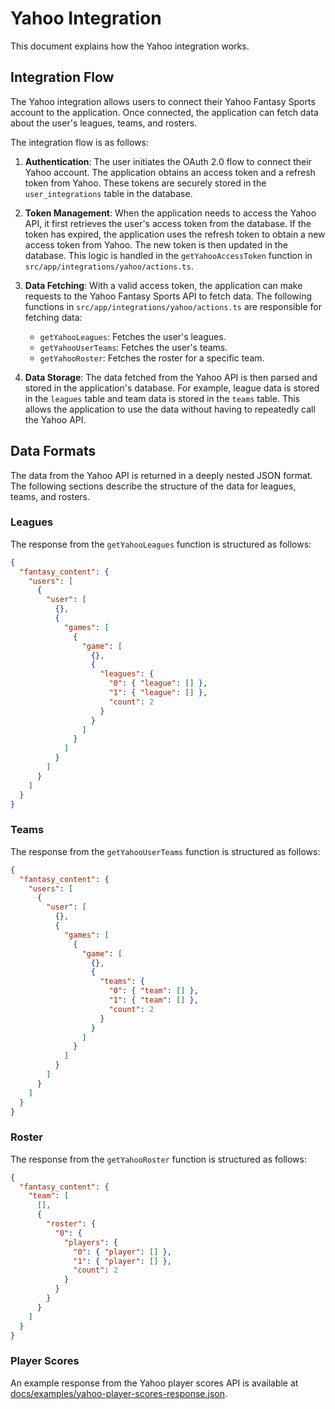 # Yahoo Integration

This document explains how the Yahoo integration works.

## Integration Flow

The Yahoo integration allows users to connect their Yahoo Fantasy Sports account to the application. Once connected, the application can fetch data about the user's leagues, teams, and rosters.

The integration flow is as follows:

1.  **Authentication**: The user initiates the OAuth 2.0 flow to connect their Yahoo account. The application obtains an access token and a refresh token from Yahoo. These tokens are securely stored in the `user_integrations` table in the database.

2.  **Token Management**: When the application needs to access the Yahoo API, it first retrieves the user's access token from the database. If the token has expired, the application uses the refresh token to obtain a new access token from Yahoo. The new token is then updated in the database. This logic is handled in the `getYahooAccessToken` function in `src/app/integrations/yahoo/actions.ts`.

3.  **Data Fetching**: With a valid access token, the application can make requests to the Yahoo Fantasy Sports API to fetch data. The following functions in `src/app/integrations/yahoo/actions.ts` are responsible for fetching data:
    *   `getYahooLeagues`: Fetches the user's leagues.
    *   `getYahooUserTeams`: Fetches the user's teams.
    *   `getYahooRoster`: Fetches the roster for a specific team.

4.  **Data Storage**: The data fetched from the Yahoo API is then parsed and stored in the application's database. For example, league data is stored in the `leagues` table and team data is stored in the `teams` table. This allows the application to use the data without having to repeatedly call the Yahoo API.

## Data Formats

The data from the Yahoo API is returned in a deeply nested JSON format. The following sections describe the structure of the data for leagues, teams, and rosters.

### Leagues

The response from the `getYahooLeagues` function is structured as follows:

```json
{
  "fantasy_content": {
    "users": [
      {
        "user": [
          {},
          {
            "games": [
              {
                "game": [
                  {},
                  {
                    "leagues": {
                      "0": { "league": [] },
                      "1": { "league": [] },
                      "count": 2
                    }
                  }
                ]
              }
            ]
          }
        ]
      }
    ]
  }
}
```

### Teams

The response from the `getYahooUserTeams` function is structured as follows:

```json
{
  "fantasy_content": {
    "users": [
      {
        "user": [
          {},
          {
            "games": [
              {
                "game": [
                  {},
                  {
                    "teams": {
                      "0": { "team": [] },
                      "1": { "team": [] },
                      "count": 2
                    }
                  }
                ]
              }
            ]
          }
        ]
      }
    ]
  }
}
```

### Roster

The response from the `getYahooRoster` function is structured as follows:

```json
{
  "fantasy_content": {
    "team": [
      [],
      {
        "roster": {
          "0": {
            "players": {
              "0": { "player": [] },
              "1": { "player": [] },
              "count": 2
            }
          }
        }
      }
    ]
  }
}
```

### Player Scores

An example response from the Yahoo player scores API is available at
[docs/examples/yahoo-player-scores-response.json](../../../../docs/examples/yahoo-player-scores-response.json).
